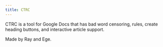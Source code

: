 ```yaml
---
title: CTRC
---
```


CTRC is a tool for Google Docs that has bad word censoring, rules, create heading buttons, and interactive article support.

Made by Ray and Ege.
